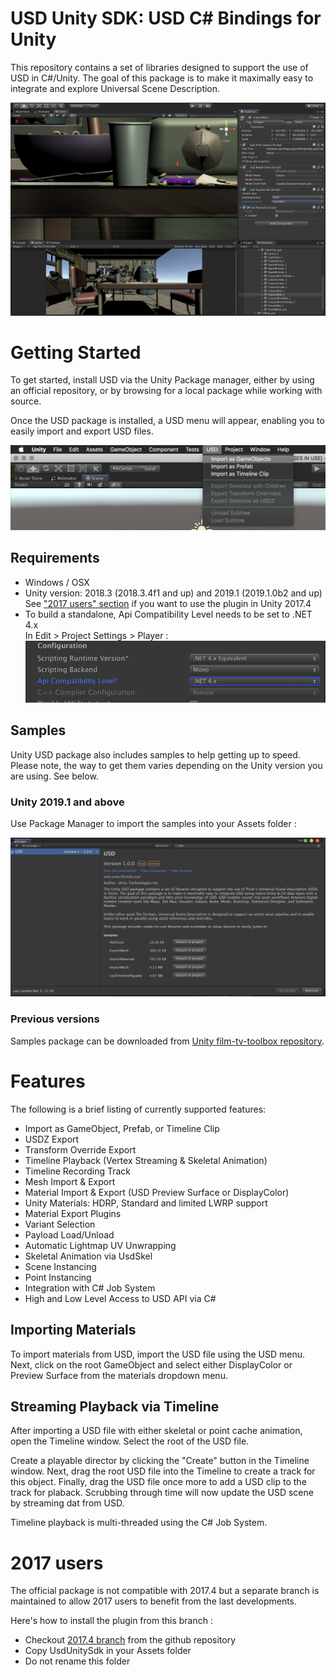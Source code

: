 # USD Unity SDK: USD C# Bindings for Unity

This repository contains a set of libraries designed to support the use of
USD in C#/Unity. The goal of this package is to make it maximally easy to
integrate and explore Universal Scene Description.

![USD screenshot](Images/USD_global_screenshot.png)


# Getting Started

To get started, install USD via the Unity Package manager, either by using
an official repository, or by browsing for a local package while working with
source.

Once the USD package is installed, a USD menu will appear, enabling you to
easily import and export USD files.

![USD menu](Images/USD_menu.png)


## Requirements

* Windows / OSX
* Unity version: 2018.3 (2018.3.4f1 and up) and 2019.1 (2019.1.0b2 and up)   
See ["2017 users" section](#2017-users) if you want to use the plugin in Unity 2017.4
* To build a standalone, Api Compatibility Level needs to be set to .NET 4.x   
   In Edit > Project Settings > Player :   
    ![USD .NET version](Images/USD_.NET_version.png)

## Samples

Unity USD package also includes samples to help getting up to speed.
Please note, the way to get them varies depending on the Unity version you are using. See below.

### Unity 2019.1 and above

Use Package Manager to import the samples into your Assets folder :

![USD .NET version](Images/USD_samples_import.png)

### Previous versions

Samples package can be downloaded from [Unity film-tv-toolbox repository](https://github.com/Unity-Technologies/film-tv-toolbox/tree/master/UsdSamples).

# Features

The following is a brief listing of currently supported features:

 * Import as GameObject, Prefab, or Timeline Clip
 * USDZ Export
 * Transform Override Export
 * Timeline Playback (Vertex Streaming & Skeletal Animation)
 * Timeline Recording Track
 * Mesh Import & Export
 * Material Import & Export (USD Preview Surface or DisplayColor)
 * Unity Materials: HDRP, Standard and limited LWRP support
 * Material Export Plugins
 * Variant Selection
 * Payload Load/Unload
 * Automatic Lightmap UV Unwrapping
 * Skeletal Animation via UsdSkel
 * Scene Instancing
 * Point Instancing
 * Integration with C# Job System
 * High and Low Level Access to USD API via C#

## Importing Materials

To import materials from USD, import the USD file using the USD menu. Next, click
on the root GameObject and select either DisplayColor or Preview Surface from the
materials dropdown menu.

## Streaming Playback via Timeline

After importing a USD file with either skeletal or point cache animation, open
the Timeline window. Select the root of the USD file.

Create a playable director by clicking the "Create" button in the Timeline window.
Next, drag the root USD file into the Timeline to create a track for this object.
Finally, drag the USD file once more to add a USD clip to the track for plaback.
Scrubbing through time will now update the USD scene by streaming dat from USD.

Timeline playback is multi-threaded using the C# Job System.

# 2017 users

The official package is not compatible with 2017.4 but a separate branch is maintained to allow 2017 users to benefit from the last developments.

Here's how to install the plugin from this branch :
 * Checkout [2017.4 branch](https://github.com/Unity-Technologies/usd-unity-sdk/tree/2017.4) from the github repository
 * Copy UsdUnitySdk in your Assets folder
 * Do not rename this folder
